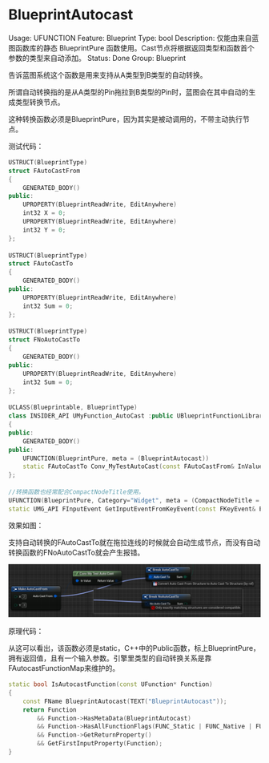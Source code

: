 # BlueprintAutocast

Usage: UFUNCTION
Feature: Blueprint
Type: bool
Description: 仅能由来自蓝图函数库的静态 BlueprintPure 函数使用。Cast节点将根据返回类型和函数首个参数的类型来自动添加。
Status: Done
Group: Blueprint

告诉蓝图系统这个函数是用来支持从A类型到B类型的自动转换。

所谓自动转换指的是从A类型的Pin拖拉到B类型的Pin时，蓝图会在其中自动的生成类型转换节点。

这种转换函数必须是BlueprintPure，因为其实是被动调用的，不带主动执行节点。

测试代码：

```cpp
USTRUCT(BlueprintType)
struct FAutoCastFrom
{
	GENERATED_BODY()
public:
	UPROPERTY(BlueprintReadWrite, EditAnywhere)
	int32 X = 0;
	UPROPERTY(BlueprintReadWrite, EditAnywhere)
	int32 Y = 0;
};

USTRUCT(BlueprintType)
struct FAutoCastTo
{
	GENERATED_BODY()
public:
	UPROPERTY(BlueprintReadWrite, EditAnywhere)
	int32 Sum = 0;
};

USTRUCT(BlueprintType)
struct FNoAutoCastTo
{
	GENERATED_BODY()
public:
	UPROPERTY(BlueprintReadWrite, EditAnywhere)
	int32 Sum = 0;
};

UCLASS(Blueprintable, BlueprintType)
class INSIDER_API UMyFunction_AutoCast :public UBlueprintFunctionLibrary
{
public:
	GENERATED_BODY()
public:
	UFUNCTION(BlueprintPure, meta = (BlueprintAutocast))
	static FAutoCastTo Conv_MyTestAutoCast(const FAutoCastFrom& InValue);
};

//转换函数也经常配合CompactNodeTitle使用。
UFUNCTION(BlueprintPure, Category="Widget", meta = (CompactNodeTitle = "->", BlueprintAutocast))
static UMG_API FInputEvent GetInputEventFromKeyEvent(const FKeyEvent& Event);
```

效果如图：

支持自动转换的FAutoCastTo就在拖拉连线的时候就会自动生成节点，而没有自动转换函数的FNoAutoCastTo就会产生报错。

![Untitled](BlueprintAutocast/Untitled.png)

原理代码：

从这可以看出，该函数必须是static，C++中的Public函数，标上BlueprintPure，拥有返回值，且有一个输入参数。引擎里类型的自动转换关系是靠FAutocastFunctionMap来维护的。

```cpp
static bool IsAutocastFunction(const UFunction* Function)
{
	const FName BlueprintAutocast(TEXT("BlueprintAutocast"));
	return Function
		&& Function->HasMetaData(BlueprintAutocast)
		&& Function->HasAllFunctionFlags(FUNC_Static | FUNC_Native | FUNC_Public | FUNC_BlueprintPure)
		&& Function->GetReturnProperty()
		&& GetFirstInputProperty(Function);
}
```